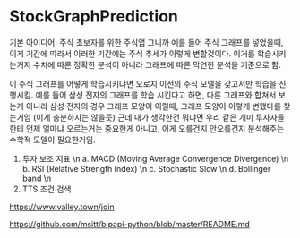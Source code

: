 # StockGraphPrediction


기본 아이디어: 주식 초보자를 위한 주식앱
그니까 예를 들어 주식 그래프를 넣었을때, 이게 기간에 따라서 이러한 기간에는 주식 추세가 이렇게 변할것이다. 이거를 학습시키는거지
수치에 따른 정확한 분석이 아니라 그래프에 따른 막연한 분석을 기준으로 함.

이 주식 그래프를 어떻게 학습시키냐면 오로지 이전의 주식 모델을 갖고서만 학습을 진행시킴.
예를 들어 삼성 전자의 그래프를 학습 시킨다고 하면, 다른 그래프와 합쳐서 보는게 아니라 삼성 전자의 경우 그래프 모양이 이럴때, 그래프 모양이 이렇게 변했다를 찾는거임
(이게 충분하지는 않을듯) 근데 내가 생각한건 뭐냐면 우리 같은 개미 투자자들한테 언제 얼마냐 오르는거는 중요한게 아니고, 이게 오를건지 안오를건지 분석해주는 수학적 모델이 필요한거임.

1. 투자 보조 지표 \n
  a. MACD (Moving Average Convergence Divergence) \n
  b. RSI (Relative Strength Index) \n
  c. Stochastic Slow \n
  d. Bollinger band \n
2. TTS 조건 검색


https://www.valley.town/join

https://github.com/msitt/blpapi-python/blob/master/README.md
